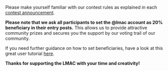 Please make yourself familiar with our contest rules as explained in each [contest announcement](https://hive.blog/hive-174695/@shaka/lets-make-a-collage-a-contest-for-all-creatives-on-hive-round-94-197-hive-in-the-prize-pool).

**Please note that we ask all participants to set the @lmac account as 20% beneficiary in their entry posts.** This allows us to provide attractive community prizes and secures you the support by our voting trail of our community.

If you need further guidance on how to set beneficiaries, have a look at this great user tutorial [here](https://peakd.com/hive-174695/@eve66/basic-tools-to-create-your-first-collage-in-the-lets-make-a-collage-community-herramientas-basicas-para-crear-tu-primer-collage).

__Thanks for supporting the LMAC with your time and creativity!__